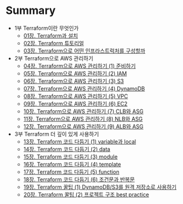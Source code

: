 # Summary

* 1부 Terraform이란 무엇인가
  * [01장. Terraform과 설치](./part1/01_what_is_terraform/01_what_is_terraform.md)
  * [02장. Terraform 튜토리얼](./part1/02_terraform_tutorial/02_terraform_tutorial.md)
  * [03장. Terraform으로 어떤 인프라스트럭처를 구성할까](./part1/03_what_we_managed_infrastructure/03_what_we_managed_infrastructure.md)
* 2부 Terraform으로 AWS 관리하기
  * [04장. Terraform으로 AWS 관리하기 (1) 준비하기]()
  * [05장. Terraform으로 AWS 관리하기 (2) IAM]()
  * [06장. Terraform으로 AWS 관리하기 (3) S3]()
  * [07장. Terraform으로 AWS 관리하기 (4) DynamoDB]()
  * [08장. Terraform으로 AWS 관리하기 (5) VPC]() 
  * [09장. Terraform으로 AWS 관리하기 (6) EC2]()
  * [10장. Terraform으로 AWS 관리하기 (7) CLB와 ASG]()
  * [11장. Terraform으로 AWS 관리하기 (8) NLB와 ASG]()
  * [12장. Terraform으로 AWS 관리하기 (9) ALB와 ASG]()
* 3부 Terraform 더 깊이 있게 사용하기
  * [13장. Terraform 코드 다듬기 (1) variable과 local]()
  * [14장. Terraform 코드 다듬기 (2) data]()
  * [15장. Terraform 코드 다듬기 (3) module]()
  * [16장. Terraform 코드 다듬기 (4) template]()
  * [17장. Terraform 코드 다듬기 (5) function]()
  * [18장. Terraform 코드 다듬기 (6) 조건문과 반복문]()
  * [19장. Terraform 꿀팁 (1) DynamoDB/S3를 원격 저장소로 사용하기]()
  * [20장. Terraform 꿀팁 (2) 프로젝트 구조 best practice]()